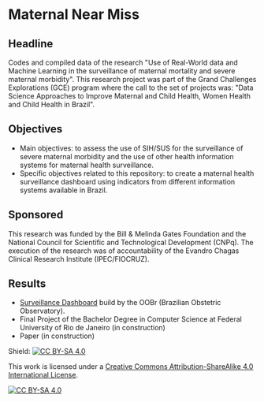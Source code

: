 # Maternal Near Miss

##  Headline
Codes and compiled data of the research "Use of Real-World data and Machine Learning in the surveillance of maternal mortality and severe maternal morbidity".
This research project was part of the Grand Challenges Explorations (GCE) program where the call to the set of projects was: "Data Science Approaches to Improve Maternal and Child Health, Women Health and Child Health in Brazil".

## Objectives
- Main objectives: to assess the use of SIH/SUS for the surveillance of severe maternal morbidity and the use of other health information systems for maternal health surveillance.
- Specific objectives related to this repository: to create a maternal health surveillance dashboard using indicators from different information systems available in Brazil.

## Sponsored
This research was funded by the Bill & Melinda Gates Foundation and the National Council for Scientific and Technological Development (CNPq).
The execution of the research was of accountability of the Evandro Chagas Clinical Research Institute (IPEC/FIOCRUZ). 

## Results
- [Surveillance Dashboard](https://observatorioobstetrico.shinyapps.io/painel-vigilancia-saude-materna/) build by the OOBr (Brazilian Obstetric Observatory).
- Final Project of the Bachelor Degree in Computer Science at Federal University of Rio de Janeiro (in construction)
- Paper (in construction)

Shield: [![CC BY-SA 4.0][cc-by-sa-shield]][cc-by-sa]

This work is licensed under a
[Creative Commons Attribution-ShareAlike 4.0 International License][cc-by-sa].

[![CC BY-SA 4.0][cc-by-sa-image]][cc-by-sa]

[cc-by-sa]: http://creativecommons.org/licenses/by-sa/4.0/
[cc-by-sa-image]: https://licensebuttons.net/l/by-sa/4.0/88x31.png
[cc-by-sa-shield]: https://img.shields.io/badge/License-CC%20BY--SA%204.0-lightgrey.svg
